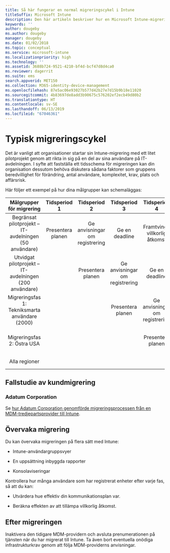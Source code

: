 ```yaml
---
title: Så här fungerar en normal migreringscykel i Intune
titleSuffix: Microsoft Intune
description: Den här artikeln beskriver hur en Microsoft Intune-migreringscykel fungerar och ger exempel på hur du kan hantera migreringscyklerna.
keywords: ''
author: dougeby
ms.author: dougeby
manager: dougeby
ms.date: 01/02/2018
ms.topic: conceptual
ms.service: microsoft-intune
ms.localizationpriority: high
ms.technology: ''
ms.assetid: 3688b724-9521-4210-bf4d-bcf47d8d4ca0
ms.reviewer: dagerrit
ms.suite: ems
search.appverid: MET150
ms.collection: M365-identity-device-management
ms.openlocfilehash: 87e5ac06e93027b577d42b27e7d15b9b18e11020
ms.sourcegitcommit: 4b83697de8add3b90675c576202ef2ecb49d80b2
ms.translationtype: HT
ms.contentlocale: sv-SE
ms.lasthandoff: 06/13/2019
ms.locfileid: "67046361"
---
```

# <a name="typical-migration-cycle"></a>Typisk migreringscykel

Det är vanligt att organisationer startar sin Intune-migrering med ett litet pilotprojekt genom att rikta in sig på en del av sina användare på IT-avdelningen. I syfte att fastställa ett tidsschema för migreringen kan din organisation dessutom behöva diskutera sådana faktorer som gruppens beredvillighet för förändring, antal användare, komplexitet, krav, plats och affärsrisk.

Här följer ett exempel på hur dina målgrupper kan schemaläggas:

  | **Målgrupper för migrering** | **Tidsperiod 1** | **Tidsperiod 2** | **Tidsperiod 3** | **Tidsperiod 4** | **...**
|:---:|:---:|:---:|:---:|:---:|:---:|
| Begränsat pilotprojekt – IT-avdelningen (50 användare) | Presentera planen | Ge anvisningar om registrering | Ge en deadline | Framtvinga villkorlig åtkomst |  |                                                        
| Utvidgat pilotprojekt – IT-avdelningen (200 användare) |  | Presentera planen | Ge anvisningar om registrering | Ge en deadline | Framtvinga villkorlig åtkomst |
| Migreringsfas 1: Tekniksmarta användare (2000) |  |  | Presentera planen | Ge anvisningar om registrering | Ge en deadline |
| Migreringsfas 2: Östra USA |  |  |  | Presentera planen | Ge anvisningar om registrering |
| Alla regioner |  |  |  |  | Presentera planen |

## <a name="customer-migration-case-study"></a>Fallstudie av kundmigrering

### <a name="adatum-corporation"></a>Adatum Corporation

Se [hur Adatum Corporation genomförde migreringsprocessen från en MDM-tredjepartsprovider till Intune](https://gallery.technet.microsoft.com/Intune-migration-guide-893a95e3?redir=0).

## <a name="monitoring-migration"></a>Övervaka migrering

Du kan övervaka migreringen på flera sätt med Intune:

* Intune-användargruppsvyer

* En uppsättning inbyggda rapporter

* Konsolaviseringar

Kontrollera hur många användare som har registrerat enheter efter varje fas, så att du kan:

-   Utvärdera hue effektiv din kommunikationsplan var.

-   Beräkna effekten av att tillämpa villkorlig åtkomst.


## <a name="post-migration"></a>Efter migreringen

Inaktivera den tidigare MDM-providern och avsluta prenumerationen på tjänsten när du har migrerat till Intune. Ta även bort eventuella onödiga infrastrukturkrav genom att följa MDM-providerns anvisningar.
